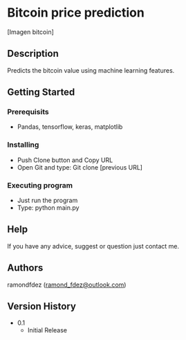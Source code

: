 # Bitcoin price prediction

[Imagen bitcoin]

## Description

Predicts the bitcoin value using machine learning features.


## Getting Started

### Prerequisits

* Pandas, tensorflow, keras, matplotlib

### Installing

* Push Clone button and Copy URL
* Open Git and type: Git clone [previous URL] 

### Executing program

* Just run the program
* Type: python main.py

## Help

If you have any advice, suggest or question just contact me.

## Authors

ramondfdez (ramond_fdez@outlook.com)

## Version History

* 0.1
    * Initial Release
